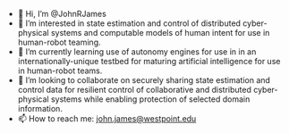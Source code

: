 - 👋 Hi, I’m @JohnRJames
- 👀 I’m interested in state estimation and control of distributed cyber-physical systems and computable models of human intent for use in human-robot teaming.
- 🌱 I’m currently learning use of autonomy engines for use in in an internationally-unique testbed for maturing artificial intelligence for use in human-robot teams.
- 💞️ I’m looking to collaborate on securely sharing state estimation and control data for resilient control of collaborative and distributed cyber-physical systems while enabling protection of selected domain information. 
- 📫 How to reach me: john.james@westpoint.edu

<!---
JohnRJames/JohnRJames is a ✨ special ✨ repository because its `README.md` (this file) appears on your GitHub profile.
You can click the Preview link to take a look at your changes.
--->
